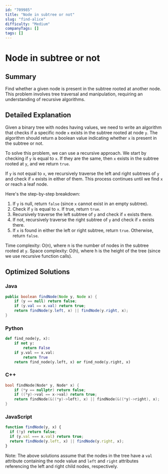 ```yaml
---
id: "709985"
title: "Node in subtree or not"
slug: "find-alice"
difficulty: "Medium"
companyTags: []
tags: []
---
```


# Node in subtree or not

## Summary
Find whether a given node is present in the subtree rooted at another node. This problem involves tree traversal and manipulation, requiring an understanding of recursive algorithms.

## Detailed Explanation
Given a binary tree with nodes having values, we need to write an algorithm that checks if a specific node `x` exists in the subtree rooted at node `y`. The algorithm should return a boolean value indicating whether `x` is present in the subtree or not.

To solve this problem, we can use a recursive approach. We start by checking if `y` is equal to `x`. If they are the same, then `x` exists in the subtree rooted at `y`, and we return `true`.

If `y` is not equal to `x`, we recursively traverse the left and right subtrees of `y` and check if `x` exists in either of them. This process continues until we find `x` or reach a leaf node.

Here's the step-by-step breakdown:

1. If `y` is null, return `false` (since `x` cannot exist in an empty subtree).
2. Check if `y` is equal to `x`. If true, return `true`.
3. Recursively traverse the left subtree of `y` and check if `x` exists there.
4. If not, recursively traverse the right subtree of `y` and check if `x` exists there.
5. If `x` is found in either the left or right subtree, return `true`. Otherwise, return `false`.

Time complexity: O(n), where n is the number of nodes in the subtree rooted at `y`.
Space complexity: O(h), where h is the height of the tree (since we use recursive function calls).

## Optimized Solutions

### Java
```java
public boolean findNode(Node y, Node x) {
    if (y == null) return false;
    if (y.val == x.val) return true;
    return findNode(y.left, x) || findNode(y.right, x);
}
```

### Python
```python
def find_node(y, x):
    if not y:
        return False
    if y.val == x.val:
        return True
    return find_node(y.left, x) or find_node(y.right, x)
```

### C++
```cpp
bool findNode(Node* y, Node* x) {
    if (*y == nullptr) return false;
    if ((*y)->val == x->val) return true;
    return findNode(&((*y)->left), x) || findNode(&((*y)->right), x);
}
```

### JavaScript
```javascript
function findNode(y, x) {
  if (!y) return false;
  if (y.val === x.val) return true;
  return findNode(y.left, x) || findNode(y.right, x);
}
```
Note: The above solutions assume that the nodes in the tree have a `val` attribute containing the node value and `left` and `right` attributes referencing the left and right child nodes, respectively.